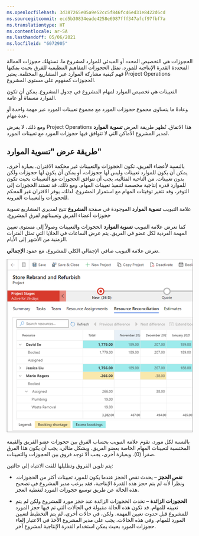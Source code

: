 ```yaml
---
ms.openlocfilehash: 3d387265e05a9e52cc5f846fc46ed31e8422d6cd
ms.sourcegitcommit: ecd5b30834eade4258e6987fff347afcf97fbf7a
ms.translationtype: HT
ms.contentlocale: ar-SA
ms.lasthandoff: 05/06/2021
ms.locfileid: "6072905"
---
```

الحجوزات هي التخصيص المحدد أو المبدئي للموارد لمشروع ما. تستهلك حجوزات العمالة المحددة القدرة الإنتاجية للمورد. تمثل الحجوزات المفاهيم التنظيمية للفرق بحيث يمكنها فهم كيفية مشاركة الموارد عبر المشاريع المختلفة. يعتبر Project Operations الحجوزات كمفهوم على مستوى المشروع.

التعيينات هي تخصيص الموارد لمهام المشروع في جدول المشروع. يمكن أن تكون الموارد مسماة أو عامة.

وعادةً ما يتساوى مجموع حجوزات المورد مع مجموع تعيينات المورد عبر مهمة واحدة أو عدة مهام. 

ومع ذلك، لا يفرض Project Operations هذا الاتفاق. تُظهر طريقة العرض **تسوية الموارد** لمدير المشروع الأماكن التي لا تتوافق فيها حجوزات المورد مع تعيينات المورد.

## <a name="resource-reconciliation-view"></a>طريقة عرض "تسوية الموارد" 
بالنسبة لأعضاء الفريق، تكون الحجوزات والتعيينات غير محكمة الاقتران. بعبارة أخرى، يمكن أن يكون للموارد تعيينات وليس لها حجوزات، أو يمكن أن يكون لها حجوزات ولكن بدون تعيينات. من الناحية المثالية، يجب أن تتوافق الحجوزات مع التعيينات بحيث تكون للموارد قدرة إنتاجية مخصصة لتنفيذ تعيينات المهام. ومع ذلك، قد تستند الحجوزات إلى التوفر، وقد تتغير توقيتات المهام مع استمرار المشروع. لذلك، يوفر الاقتران غير المحكم للحجوزات والتعيينات المرونة.

علامة التبويب **‏‫تسوية الموارد** الموجودة في صفحة **المشروع** تتيح لمديري المشاريع تسوية حجوزات أعضاء الفريق وتعييناتهم لفرق المشروع.

كما تعرض علامة التبويب **تسوية الموارد** الحجوزات والتعيينات وصولاً إلى مستوى تعيين المهمة الفردية لكل عضو في الفريق. يتم عرض الساعات في الخلايا التي تمثل الفترات الزمنية من الأشهر إلى الأيام.

تعرض علامة التبويب صافي الإجمالي الكلي للمشروع، مع عمود **الإجمالي**.

![لقطة شاشة لعلامة التبويب "تسوية الموارد".](../media/resource-reconciliation-ss.png)

بالنسبة لكل مورد، تقوم علامة التبويب بحساب الفرق بين حجوزات عضو الفريق والقيمة المحتسبة لتعيينات المهام الخاصة بعضو الفريق. وبشكل مثالي، يجب أن يكون هذا الفرق صفراً (0). وبعبارة أخرى، يجب ألا توجد فروق بين الحجوزات والتعيينات. 

يتم تلوين الفروق وتظليلها للفت الانتباه إلى حالتين:

- **نقص الحجز** – يحدث نقص الحجز عندما يكون للمورد تعيينات أكثر من الحجوزات. ونظراً لأنه لم يتم حجز هذه القدرة الإنتاجية، فقد يرغب مدير المشروع في تصحيح هذه الحالة عن طريق توسيع حجوزات المورد لتغطية العجز.

- **الحجوزات الزائدة** – تحدث الحجوزات الزائدة عند حجز مورد للمشروع ولكن لم يتم تعيينه للمهام. قد تكون هذه الحالة مقبولة في الحالات التي تم فيها حجز المورد للمشروع قبل حدوث تعيين المهمة. ولكن، في حالات أخرى، لم يتم التخطيط لتعيين المورد للمهام. وفي هذه الحالات، يجب على مدير المشروع الأخذ في الاعتبار إلغاء حجوزات المورد بحيث يمكن استخدام القدرة الإنتاجية لمشروع آخر.




